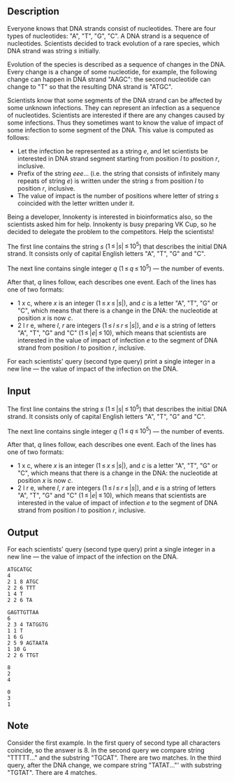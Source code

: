 ## Description

<div><p>Everyone knows that DNA strands consist of nucleotides. There are four types of nucleotides: "<span class="tex-font-style-tt">A</span>", "<span class="tex-font-style-tt">T</span>", "<span class="tex-font-style-tt">G</span>", "<span class="tex-font-style-tt">C</span>". A DNA strand is a sequence of nucleotides. Scientists decided to track evolution of a rare species, which DNA strand was string <span class="tex-span"><i>s</i></span> initially. </p><p>Evolution of the species is described as a sequence of changes in the DNA. Every change is a change of some nucleotide, for example, the following change can happen in DNA strand "<span class="tex-font-style-tt">AAGC</span>": the second nucleotide can change to "<span class="tex-font-style-tt">T</span>" so that the resulting DNA strand is "<span class="tex-font-style-tt">ATGC</span>".</p><p>Scientists know that some segments of the DNA strand can be affected by some unknown infections. They can represent an infection as a sequence of nucleotides. Scientists are interested if there are any changes caused by some infections. Thus they sometimes want to know the value of impact of some infection to some segment of the DNA. This value is computed as follows:</p><ul> <li> Let the infection be represented as a string <span class="tex-span"><i>e</i></span>, and let scientists be interested in DNA strand segment starting from position <span class="tex-span"><i>l</i></span> to position <span class="tex-span"><i>r</i></span>, inclusive. </li><li> Prefix of the string <span class="tex-span"><i>eee</i>...</span> (i.e. the string that consists of infinitely many repeats of string <span class="tex-span"><i>e</i></span>) is written under the string <span class="tex-span"><i>s</i></span> from position <span class="tex-span"><i>l</i></span> to position <span class="tex-span"><i>r</i></span>, inclusive. </li><li> The value of impact is the number of positions where letter of string <span class="tex-span"><i>s</i></span> coincided with the letter written under it. </li></ul><p>Being a developer, Innokenty is interested in bioinformatics also, so the scientists asked him for help. Innokenty is busy preparing VK Cup, so he decided to delegate the problem to the competitors. Help the scientists!</p></div><div class="input-specification"><p>The first line contains the string <span class="tex-span"><i>s</i></span> (<span class="tex-span">1 ≤ |<i>s</i>| ≤ 10<sup class="upper-index">5</sup></span>) that describes the initial DNA strand. It consists only of capital English letters "<span class="tex-font-style-tt">A</span>", "<span class="tex-font-style-tt">T</span>", "<span class="tex-font-style-tt">G</span>" and "<span class="tex-font-style-tt">C</span>".</p><p>The next line contains single integer <span class="tex-span"><i>q</i></span> (<span class="tex-span">1 ≤ <i>q</i> ≤ 10<sup class="upper-index">5</sup></span>)&nbsp;— the number of events.</p><p>After that, <span class="tex-span"><i>q</i></span> lines follow, each describes one event. Each of the lines has one of two formats: </p><ul> <li> <span class="tex-font-style-tt">1&nbsp;x&nbsp;c</span>, where <span class="tex-span"><i>x</i></span> is an integer (<span class="tex-span">1 ≤ <i>x</i> ≤ |<i>s</i>|</span>), and <span class="tex-span"><i>c</i></span> is a letter "<span class="tex-font-style-tt">A</span>", "<span class="tex-font-style-tt">T</span>", "<span class="tex-font-style-tt">G</span>" or "<span class="tex-font-style-tt">C</span>", which means that there is a change in the DNA: the nucleotide at position <span class="tex-span"><i>x</i></span> is now <span class="tex-span"><i>c</i></span>. </li><li> <span class="tex-font-style-tt">2&nbsp;l&nbsp;r&nbsp;e</span>, where <span class="tex-span"><i>l</i></span>, <span class="tex-span"><i>r</i></span> are integers (<span class="tex-span">1 ≤ <i>l</i> ≤ <i>r</i> ≤ |<i>s</i>|</span>), and <span class="tex-span"><i>e</i></span> is a string of letters "<span class="tex-font-style-tt">A</span>", "<span class="tex-font-style-tt">T</span>", "<span class="tex-font-style-tt">G</span>" and "<span class="tex-font-style-tt">C</span>" (<span class="tex-span">1 ≤ |<i>e</i>| ≤ 10</span>), which means that scientists are interested in the value of impact of infection <span class="tex-span"><i>e</i></span> to the segment of DNA strand from position <span class="tex-span"><i>l</i></span> to position <span class="tex-span"><i>r</i></span>, inclusive. </li></ul></div><div class="output-specification"><p>For each scientists' query (second type query) print a single integer in a new line&nbsp;— the value of impact of the infection on the DNA.</p></div>

## Input

<p>The first line contains the string <span class="tex-span"><i>s</i></span> (<span class="tex-span">1 ≤ |<i>s</i>| ≤ 10<sup class="upper-index">5</sup></span>) that describes the initial DNA strand. It consists only of capital English letters "<span class="tex-font-style-tt">A</span>", "<span class="tex-font-style-tt">T</span>", "<span class="tex-font-style-tt">G</span>" and "<span class="tex-font-style-tt">C</span>".</p><p>The next line contains single integer <span class="tex-span"><i>q</i></span> (<span class="tex-span">1 ≤ <i>q</i> ≤ 10<sup class="upper-index">5</sup></span>)&nbsp;— the number of events.</p><p>After that, <span class="tex-span"><i>q</i></span> lines follow, each describes one event. Each of the lines has one of two formats: </p><ul> <li> <span class="tex-font-style-tt">1&nbsp;x&nbsp;c</span>, where <span class="tex-span"><i>x</i></span> is an integer (<span class="tex-span">1 ≤ <i>x</i> ≤ |<i>s</i>|</span>), and <span class="tex-span"><i>c</i></span> is a letter "<span class="tex-font-style-tt">A</span>", "<span class="tex-font-style-tt">T</span>", "<span class="tex-font-style-tt">G</span>" or "<span class="tex-font-style-tt">C</span>", which means that there is a change in the DNA: the nucleotide at position <span class="tex-span"><i>x</i></span> is now <span class="tex-span"><i>c</i></span>. </li><li> <span class="tex-font-style-tt">2&nbsp;l&nbsp;r&nbsp;e</span>, where <span class="tex-span"><i>l</i></span>, <span class="tex-span"><i>r</i></span> are integers (<span class="tex-span">1 ≤ <i>l</i> ≤ <i>r</i> ≤ |<i>s</i>|</span>), and <span class="tex-span"><i>e</i></span> is a string of letters "<span class="tex-font-style-tt">A</span>", "<span class="tex-font-style-tt">T</span>", "<span class="tex-font-style-tt">G</span>" and "<span class="tex-font-style-tt">C</span>" (<span class="tex-span">1 ≤ |<i>e</i>| ≤ 10</span>), which means that scientists are interested in the value of impact of infection <span class="tex-span"><i>e</i></span> to the segment of DNA strand from position <span class="tex-span"><i>l</i></span> to position <span class="tex-span"><i>r</i></span>, inclusive. </li></ul>

## Output

<p>For each scientists' query (second type query) print a single integer in a new line&nbsp;— the value of impact of the infection on the DNA.</p>





```input1
ATGCATGC
4
2 1 8 ATGC
2 2 6 TTT
1 4 T
2 2 6 TA

```




```input2
GAGTTGTTAA
6
2 3 4 TATGGTG
1 1 T
1 6 G
2 5 9 AGTAATA
1 10 G
2 2 6 TTGT

```




```output1
8
2
4

```




```output2
0
3
1

```



## Note

<p>Consider the first example. In the first query of second type all characters coincide, so the answer is <span class="tex-span">8</span>. In the second query we compare string "<span class="tex-font-style-tt">TTTTT...</span>" and the substring "<span class="tex-font-style-tt">TGCAT</span>". There are two matches. In the third query, after the DNA change, we compare string "<span class="tex-font-style-tt">TATAT...</span>"' with substring "<span class="tex-font-style-tt">TGTAT</span>". There are <span class="tex-span">4</span> matches.</p>
